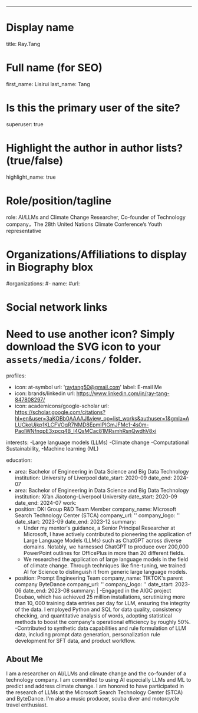 ---
# Display name
title: Ray.Tang

# Full name (for SEO)
first_name: Lisirui 
last_name: Tang

# Is this the primary user of the site?
superuser: true

# Highlight the author in author lists? (true/false)
highlight_name: true

# Role/position/tagline
role: AI/LLMs and Climate Change Researcher, Co-founder of Technology company，The 28th United Nations Climate Conference‘s Youth representative

# Organizations/Affiliations to display in Biography blox
#organizations:
  #- name: 
    #url: 

# Social network links
# Need to use another icon? Simply download the SVG icon to your `assets/media/icons/` folder.
profiles:
  - icon: at-symbol
    url: 'raytang50@gmail.com'
    label: E-mail Me
  - icon: brands/linkedin
    url: https://www.linkedin.com/in/ray-tang-847808297/
  - icon: academicons/google-scholar
    url: https://scholar.google.com/citations?hl=en&user=3aKOBb0AAAAJ&view_op=list_works&authuser=1&gmla=ALUCkoUjkp1KLCFVOqR7NMD8EpmIPIGmJFMc1-4s0m-PaolWNfnqpE3xpcq4B_l4QsMCac81MRsmhRsnQwdhV8xi


interests:
        -Large language models (LLMs)
        -Climate change 
        -Computational Sustainability,
        -Machine learning (ML)


education:
  - area: Bachelor of Engineering in Data Science and Big Data Technology
    institution: University of Liverpool
    date_start: 2020-09
    date_end: 2024-07
  - area: Bachelor of Engineering in Data Science and Big Data Technology
    institution: Xi’an Jiaotong–Liverpool University
    date_start: 2020-09
    date_end: 2024-07
work:
  - position: DKI Group R&D Team Member
    company_name: Microsoft Search Technology Center (STCA)
    company_url: ''
    company_logo: ''
    date_start: 2023-09
    date_end: 2023-12
    summary: 
      - Under my mentor's guidance, a Senior Principal Researcher at Microsoft, I have actively contributed to pioneering the application of Large Language Models (LLMs) such as ChatGPT across diverse domains. Notably, we harnessed ChatGPT to produce over 200,000 PowerPoint outlines for OfficePlus in more than 20 different fields. 
      - We researched the application of large language models in the field of climate change. Through techniques like fine-tuning, we trained AI for Science to distinguish it from generic large language models.
  - position: Prompt Engineering Team
    company_name: TIKTOK's parent company ByteDance
    company_url: ''
    company_logo: ''
    date_start: 2023-06
    date_end: 2023-08
    summary: |
      -Engaged in the AIGC project Doubao, which has achieved 25 million installations, scrutinizing more than 10, 000 training data entries per day for LLM, ensuring the integrity of the data. I employed Python and SQL for data quality, consistency checking, and quantitative analysis of words, adopting statistical methods to boost the company's operational efficiency by roughly 50%. 
      -Contributed to synthetic data capabilities and rule formulation of LLM data, including prompt data generation, personalization rule development for SFT data, and product workflow.




## About Me

I am a researcher on AI/LLMs and climate change and the co-founder of a technology company. I am committed to using AI especially LLMs and ML to predict and address climate change. I am honored to have participated in the research of LLMs at the Microsoft Search Technology Center (STCA) and ByteDance. I'm also a music producer, scuba diver and motorcycle travel enthusiast.
